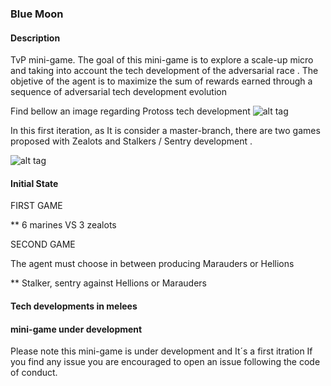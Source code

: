 ### Blue Moon 

#### Description
TvP mini-game. 
The goal of this mini-game is to explore a scale-up micro and taking into account the tech development of the adversarial race . The objetive of the agent is to maximize the sum of rewards earned through a sequence of adversarial tech development evolution

Find bellow an image regarding Protoss tech development
![alt tag](https://github.com/SoyGema/Startcraft_pysc2_minigames/blob/master/new_minigames/BlueMoon/Images/Protoss.jpg)

In this first iteration, as It is consider a master-branch, there are two games proposed with Zealots and Stalkers / Sentry development . 

![alt tag](https://github.com/SoyGema/Startcraft_pysc2_minigames/blob/master/new_minigames/BlueMoon/Images/First_Tech_Core_Protoss.png)

#### Initial State

FIRST GAME 

 ** 6 marines VS 3 zealots 
 

 
SECOND GAME 

The agent must choose in between producing Marauders or Hellions 

 ** Stalker, sentry against Hellions or Marauders 

#### Tech developments in melees



#### mini-game under development

Please note this mini-game is under development and It´s a first itration
If you find any issue you are encouraged to open an issue following the code of conduct. 
